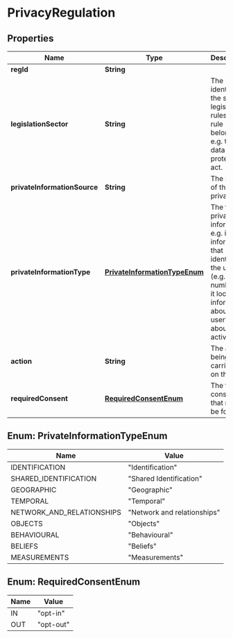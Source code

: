 
# PrivacyRegulation

## Properties
Name | Type | Description | Notes
------------ | ------------- | ------------- | -------------
**regId** | **String** |  |  [optional]
**legislationSector** | **String** | The identifier of the set of legislation rules this rule belongs to e.g. the UK data protection act.  | 
**privateInformationSource** | **String** | The source of the private data |  [optional]
**privateInformationType** | [**PrivateInformationTypeEnum**](#PrivateInformationTypeEnum) | The type of private information; e.g. is it information that identifies the user (e.g. id number)? is it location information about the user? Is it about their activities?  |  [optional]
**action** | **String** | The action being carried out on the data |  [optional]
**requiredConsent** | [**RequiredConsentEnum**](#RequiredConsentEnum) | The type of consent that must be followed |  [optional]


<a name="PrivateInformationTypeEnum"></a>
## Enum: PrivateInformationTypeEnum
Name | Value
---- | -----
IDENTIFICATION | &quot;Identification&quot;
SHARED_IDENTIFICATION | &quot;Shared Identification&quot;
GEOGRAPHIC | &quot;Geographic&quot;
TEMPORAL | &quot;Temporal&quot;
NETWORK_AND_RELATIONSHIPS | &quot;Network and relationships&quot;
OBJECTS | &quot;Objects&quot;
BEHAVIOURAL | &quot;Behavioural&quot;
BELIEFS | &quot;Beliefs&quot;
MEASUREMENTS | &quot;Measurements&quot;


<a name="RequiredConsentEnum"></a>
## Enum: RequiredConsentEnum
Name | Value
---- | -----
IN | &quot;opt-in&quot;
OUT | &quot;opt-out&quot;



